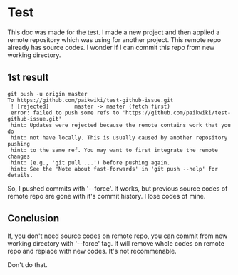 # Test

This doc was made for the test. I made a new project and then applied a remote 
repository which was using for another project. This remote repo already has 
source codes. I wonder if I can commit this repo from new working directory.

## 1st result

```
git push -u origin master
To https://github.com/paikwiki/test-github-issue.git
 ! [rejected]        master -> master (fetch first)
 error: failed to push some refs to 'https://github.com/paikwiki/test-github-issue.git'
 hint: Updates were rejected because the remote contains work that you do
 hint: not have locally. This is usually caused by another repository pushing
 hint: to the same ref. You may want to first integrate the remote changes
 hint: (e.g., 'git pull ...') before pushing again.
 hint: See the 'Note about fast-forwards' in 'git push --help' for details.
```

So, I pushed commits with '--force'. It works, but previous source codes of 
remote repo are gone with it's commit history. I lose codes of mine.

## Conclusion

If, you don't need source codes on remote repo, you can commit from new working 
directory with '--force' tag. It will remove whole codes on remote repo and 
replace with new codes. It's not recommenable. 

Don't do that.


